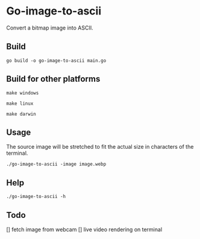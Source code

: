 # Go-image-to-ascii

Convert a bitmap image into ASCII.

## Build

```go build -o go-image-to-ascii main.go```

## Build for other platforms

```make windows```

```make linux```

```make darwin```

## Usage

The source image will be stretched to fit the actual size in characters of the terminal. 

```./go-image-to-ascii -image image.webp```

## Help

```./go-image-to-ascii -h```

## Todo

[] fetch image from webcam
[] live video rendering on terminal



